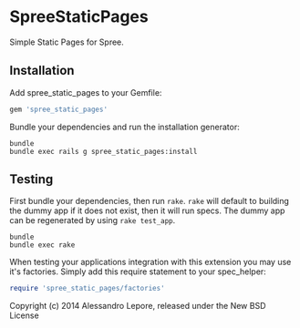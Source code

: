 SpreeStaticPages
================

Simple Static Pages for Spree.

Installation
------------

Add spree_static_pages to your Gemfile:

```ruby
gem 'spree_static_pages'
```

Bundle your dependencies and run the installation generator:

```shell
bundle
bundle exec rails g spree_static_pages:install
```

Testing
-------

First bundle your dependencies, then run `rake`. `rake` will default to building the dummy app if it does not exist, then it will run specs. The dummy app can be regenerated by using `rake test_app`.

```shell
bundle
bundle exec rake
```

When testing your applications integration with this extension you may use it's factories.
Simply add this require statement to your spec_helper:

```ruby
require 'spree_static_pages/factories'
```

Copyright (c) 2014 Alessandro Lepore, released under the New BSD License

